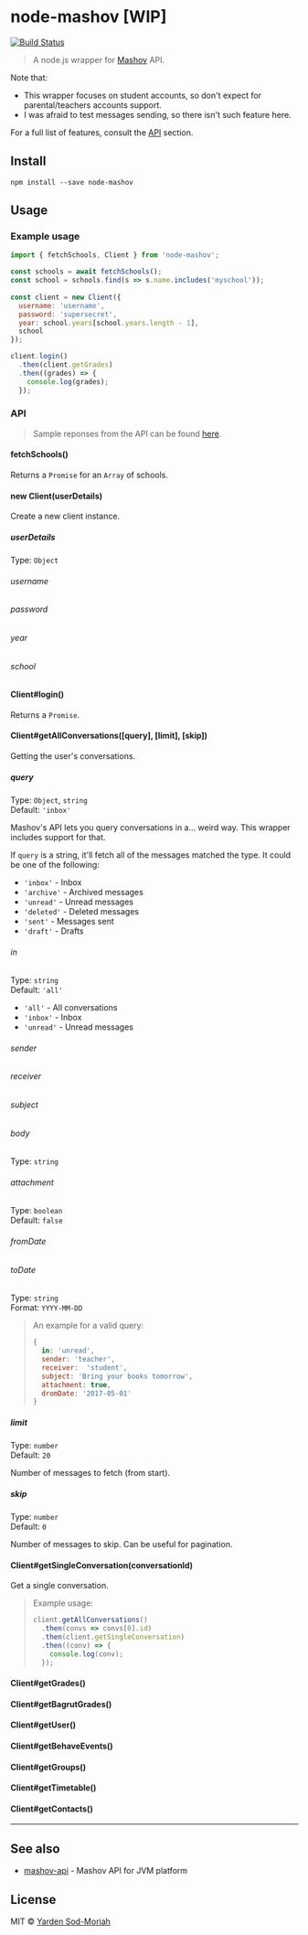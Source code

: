 # node-mashov [WIP]

[![Build Status](https://travis-ci.org/yardnsm/node-mashov.svg?branch=master)](https://travis-ci.org/yardnsm/node-mashov)

> A node.js wrapper for [Mashov](http://www.mashov.info/) API.

Note that:
- This wrapper focuses on student accounts, so don't expect for parental/teachers accounts support.
- I was afraid to test messages sending, so there isn't such feature here.

For a full list of features, consult the [API](#api) section.

## Install

```console
npm install --save node-mashov
```

## Usage

### Example usage

```javascript
import { fetchSchools, Client } from 'node-mashov';

const schools = await fetchSchools();
const school = schools.find(s => s.name.includes('myschool'));
  
const client = new Client({
  username: 'username',
  password: 'supersecret',
  year: school.years[school.years.length - 1],
  school
});

client.login()
  .then(client.getGrades)
  .then((grades) => {
    console.log(grades);
  });
```

### API

> Sample reponses from the API can be found [here](test/fixtures).

#### fetchSchools()

Returns a `Promise` for an `Array` of schools.

#### new Client(userDetails)

Create a new client instance.

##### userDetails

Type: `Object`

###### username
###### password
###### year
###### school

#### Client#login()

Returns a `Promise`.

#### Client#getAllConversations([query], [limit], [skip])

Getting the user's conversations.

##### query

Type: `Object`, `string`<br>
Default: `'inbox'`

Mashov's API lets you query conversations in a... weird way. This wrapper
includes support for that.

If `query` is a string, it'll fetch all of the messages matched the type. It could be one of the following:
- `'inbox'` - Inbox
- `'archive'` - Archived messages
- `'unread'` - Unread messages
- `'deleted'` - Deleted messages
- `'sent'` - Messages sent
- `'draft'` - Drafts

###### in

Type: `string`<br>
Default: `'all'`

- `'all'` - All conversations
- `'inbox'` - Inbox
- `'unread'` - Unread messages

###### sender
###### receiver
###### subject
###### body

Type: `string`

###### attachment

Type: `boolean`<br>
Default: `false`

###### fromDate
###### toDate

Type: `string`<br>
Format: `YYYY-MM-DD`

> An example for a valid query:
> ```javascript
> {
>   in: 'unread',
>   sender: 'teacher',
>   receiver:  'student',
>   subject: 'Bring your books tomorrow',
>   attachment: true,
>   dromDate: '2017-05-01'
> }
> ```

##### limit

Type: `number`<br>
Default: `20`

Number of messages to fetch (from start).

##### skip

Type: `number`<br>
Default: `0`

Number of messages to skip. Can be useful for pagination.

#### Client#getSingleConversation(conversationId)

Get a single conversation.

> Example usage:
> ```javascript
> client.getAllConversations()
>   .then(convs => convs[0].id)
>   .then(client.getSingleConversation)
>   .then((conv) => {
>     console.log(conv);
>   });
> ```

#### Client#getGrades()
#### Client#getBagrutGrades()

#### Client#getUser()
#### Client#getBehaveEvents()
#### Client#getGroups()
#### Client#getTimetable()
#### Client#getContacts()

---

## See also

- [mashov-api](https://gitlab.com/yoavst/mashov-api) - Mashov API for JVM platform

## License

MIT © [Yarden Sod-Moriah](http://yardnsm.net/)
